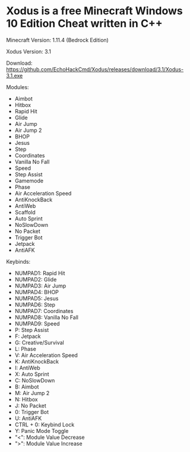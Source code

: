 # Xodus is a free Minecraft Windows 10 Edition Cheat written in C++ 

Minecraft Version: 1.11.4 (Bedrock Edition)

Xodus Version: 3.1

Download: https://github.com/EchoHackCmd/Xodus/releases/download/3.1/Xodus-3.1.exe

Modules:

- Aimbot
- Hitbox
- Rapid Hit
- Glide
- Air Jump
- Air Jump 2
- BHOP
- Jesus
- Step
- Coordinates
- Vanilla No Fall
- Speed
- Step Assist
- Gamemode
- Phase
- Air Acceleration Speed
- AntiKnockBack
- AntiWeb
- Scaffold
- Auto Sprint
- NoSlowDown
- No Packet
- Trigger Bot
- Jetpack
- AntiAFK

Keybinds:

- NUMPAD1: Rapid Hit
- NUMPAD2: Glide
- NUMPAD3: Air Jump
- NUMPAD4: BHOP
- NUMPAD5: Jesus
- NUMPAD6: Step
- NUMPAD7: Coordinates
- NUMPAD8: Vanilla No Fall
- NUMPAD9: Speed
- P: Step Assist
- F: Jetpack
- G: Creative/Survival
- L: Phase
- V: Air Acceleration Speed
- K: AntiKnockBack
- I: AntiWeb
- X: Auto Sprint
- C: NoSlowDown
- B: Aimbot
- M: Air Jump 2
- N: Hitbox
- J: No Packet
- 0: Trigger Bot
- U: AntiAFK
- CTRL + 0: Keybind Lock
- Y: Panic Mode Toggle
- "<": Module Value Decrease
- ">": Module Value Increase
